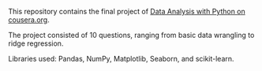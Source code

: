 This repository contains the final project of [Data Analysis with Python on cousera.org](https://www.coursera.org/learn/data-analysis-with-python/).

The project consisted of 10 questions, ranging from basic data wrangling to ridge regression.

Libraries used: Pandas, NumPy, Matplotlib, Seaborn, and scikit-learn.
